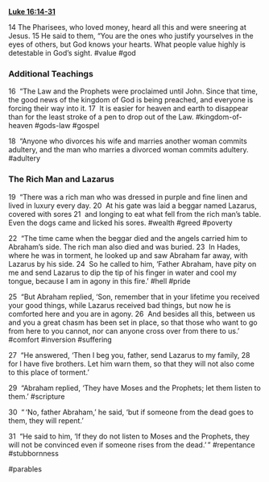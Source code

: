 **[Luke 16:14-31](http://www.blueletterbible.org/search/preSearch.cfm?Criteria=Luke+16.14-31&t=NIV)**

14 The Pharisees, who loved money, heard all this and were sneering at Jesus. 15 He said to them, “You are the ones who justify yourselves in the eyes of others, but God knows your hearts. What people value highly is detestable in God’s sight. #value #god

### Additional Teachings

16  “The Law and the Prophets were proclaimed until John. Since that time, the good news of the kingdom of God is being preached, and everyone is forcing their way into it. 17  It is easier for heaven and earth to disappear than for the least stroke of a pen to drop out of the Law. #kingdom-of-heaven #gods-law #gospel

18  “Anyone who divorces his wife and marries another woman commits adultery, and the man who marries a divorced woman commits adultery. #adultery 

### The Rich Man and Lazarus

19  “There was a rich man who was dressed in purple and fine linen and lived in luxury every day. 20  At his gate was laid a beggar named Lazarus, covered with sores 21  and longing to eat what fell from the rich man’s table. Even the dogs came and licked his sores. #wealth #greed #poverty

22  “The time came when the beggar died and the angels carried him to Abraham’s side. The rich man also died and was buried. 23  In Hades, where he was in torment, he looked up and saw Abraham far away, with Lazarus by his side. 24  So he called to him, ‘Father Abraham, have pity on me and send Lazarus to dip the tip of his finger in water and cool my tongue, because I am in agony in this fire.’ #hell #pride

25  “But Abraham replied, ‘Son, remember that in your lifetime you received your good things, while Lazarus received bad things, but now he is comforted here and you are in agony. 26  And besides all this, between us and you a great chasm has been set in place, so that those who want to go from here to you cannot, nor can anyone cross over from there to us.’ #comfort #inversion #suffering

27  “He answered, ‘Then I beg you, father, send Lazarus to my family, 28  for I have five brothers. Let him warn them, so that they will not also come to this place of torment.’

29  “Abraham replied, ‘They have Moses and the Prophets; let them listen to them.’ #scripture 

30  “ ‘No, father Abraham,’ he said, ‘but if someone from the dead goes to them, they will repent.’

31  “He said to him, ‘If they do not listen to Moses and the Prophets, they will not be convinced even if someone rises from the dead.’ ” #repentance #stubbornness

#parables
